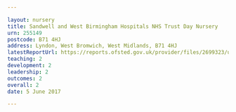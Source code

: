 ```yaml
---

layout: nursery
title: Sandwell and West Birmingham Hospitals NHS Trust Day Nursery
urn: 255149
postcode: B71 4HJ
address: Lyndon, West Bromwich, West Midlands, B71 4HJ
latestReportUrl: https://reports.ofsted.gov.uk/provider/files/2699323/urn/255149.pdf
teaching: 2
development: 2
leadership: 2
outcomes: 2
overall: 2
date: 5 June 2017

---
```

